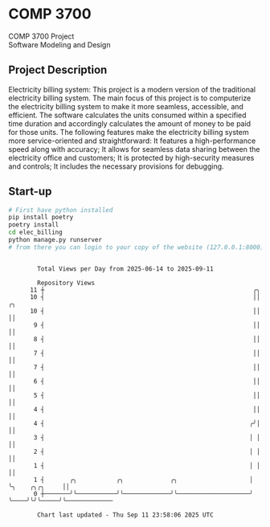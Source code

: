 # COMP 3700
COMP 3700 Project  
Software Modeling and Design
## Project Description
Electricity billing system: This project is a modern version of the traditional electricity billing system. The main focus of this project is to computerize the electricity billing system to make it more seamless, accessible, and efficient. The software calculates the units consumed within a specified time duration and accordingly calculates the amount of money to be paid for those units. The following features make the electricity billing system more service-oriented and straightforward: It features a high-performance speed along with accuracy; It allows for seamless data sharing between the electricity office and customers; It is protected by high-security measures and controls; It includes the necessary provisions for debugging.

## Start-up
```bash
# First have python installed
pip install poetry
poetry install
cd elec_billing
python manage.py runserver
# from there you can login to your copy of the website (127.0.0.1:8000), default creds are admin/admin
```

```

        Total Views per Day from 2025-06-14 to 2025-09-11

        Repository Views
      11 ┼                                                          ╭╮
      10 ┤                                                          ││              ╭╮
      10 ┤                                                          ││              ││
       9 ┤                                                          ││              ││
       8 ┤                                                          ││              ││
       7 ┤                                                          ││              ││
       7 ┤                                                          ││              ││
       6 ┤                                                          ││              ││
       5 ┤                                                          ││              ││
       4 ┤                                                          ││              ││
       4 ┤                                                         ╭╯│              ││
       3 ┤                                                         │ │              ││
       2 ┤                                                         │ │              ││
       1 ┤                                                         │ │              ││
       1 ┤       ╭╮           ╭╮             ╭╮                    │ ╰╮    ╭╮╭╮     ││
       0 ┼───────╯╰───────────╯╰─────────────╯╰────────────────────╯  ╰────╯╰╯╰─────╯╰─────────────

        Chart last updated - Thu Sep 11 23:58:06 2025 UTC
        
```
